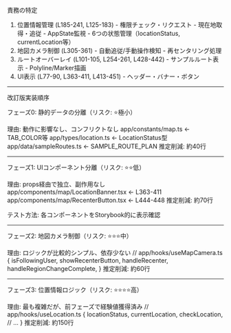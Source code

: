 責務の特定

  1. 位置情報管理 (L185-241, L125-183)
    - 権限チェック・リクエスト
    - 現在地取得・追従
    - AppState監視
    - 6つの状態管理（locationStatus, currentLocation等）
  2. 地図カメラ制御 (L305-361)
    - 自動追従/手動操作検知
    - 再センタリング処理
  3. ルートオーバーレイ (L101-105, L254-261, L428-442)
    - サンプルルート表示
    - Polyline/Marker描画
  4. UI表示 (L77-90, L363-411, L413-451)
    - ヘッダー・バナー・ボタン

  ---
  改訂版実装順序

  フェーズ0: 静的データの分離（リスク: ⭐️極小）

  理由: 動作に影響なし、コンフリクトなし
  app/constants/map.ts     ← TAB_COLOR等
  app/types/location.ts    ← LocationStatus型
  app/data/sampleRoutes.ts ← SAMPLE_ROUTE_PLAN
  推定削減: 約40行

  ---
  フェーズ1: UIコンポーネント分離（リスク: ⭐️⭐️低）

  理由: props経由で独立、副作用なし
  app/components/map/LocationBanner.tsx  ← L363-411
  app/components/map/RecenterButton.tsx  ← L444-448
  推定削減: 約70行

  テスト方法: 各コンポーネントをStorybook的に表示確認

  ---
  フェーズ2: 地図カメラ制御（リスク: ⭐️⭐️⭐️中）

  理由: ロジックが比較的シンプル、依存少ない
  // app/hooks/useMapCamera.ts
  {
    isFollowingUser,
    showRecenterButton,
    handleRecenter,
    handleRegionChangeComplete,
  }
  推定削減: 約60行

  ---
  フェーズ3: 位置情報ロジック（リスク: ⭐️⭐️⭐️⭐️高）

  理由: 最も複雑だが、前フェーズで経験値獲得済み
  // app/hooks/useLocation.ts
  {
    locationStatus,
    currentLocation,
    checkLocation,
    // ...
  }
  推定削減: 約150行